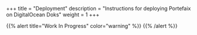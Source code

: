 +++
title = "Deployment"
description = "Instructions for deploying Portefaix on DigitalOcean Doks"
weight = 1
+++

{{% alert title="Work In Progress" color="warning" %}}
{{% /alert %}}
